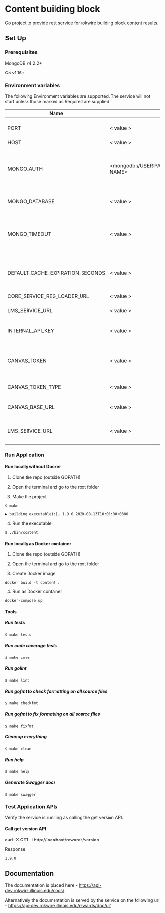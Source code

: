 # Content building block

Go project to provide rest service for rokwire building block content results.

## Set Up

### Prerequisites

MongoDB v4.2.2+

Go v1.16+

### Environment variables
The following Environment variables are supported. The service will not start unless those marked as Required are supplied.

Name|Value|Required|Description
---|---|---|---
PORT | < value > | yes | The port number of the listening port
HOST | < value > | yes | Host name
MONGO_AUTH | <mongodb://USER:PASSWORD@HOST:PORT/DATABASE NAME> | yes | MongoDB authentication string. The user must have read/write privileges.
MONGO_DATABASE | < value > | yes | MongoDB database name
MONGO_TIMEOUT | < value > | no | MongoDB timeout in milliseconds. Set default value(500 milliseconds) if omitted
DEFAULT_CACHE_EXPIRATION_SECONDS | < value > | false | Default cache expiration time in seconds. Default: 120
CORE_SERVICE_REG_LOADER_URL | < value > | yes | Core service reg loader url
LMS_SERVICE_URL | < value > | yes | Rewards base URL
INTERNAL_API_KEY | < value > | yes | Internal API key for the corresponding environment
CANVAS_TOKEN | < value > | yes | Canvas token that will be used for auth with Canvas APIs
CANVAS_TOKEN_TYPE | < value > | yes | Canvas token type (e.g Bearer)
CANVAS_BASE_URL | < value > | yes | Canvas base URL for API calls
LMS_SERVICE_URL | < value > | yes | LMS service URL that is defined within the Core BB

### Run Application

#### Run locally without Docker

1. Clone the repo (outside GOPATH)

2. Open the terminal and go to the root folder
  
3. Make the project  
```
$ make
...
▶ building executable(s)… 1.9.0 2020-08-13T10:00:00+0300
```

4. Run the executable
```
$ ./bin/content
```

#### Run locally as Docker container

1. Clone the repo (outside GOPATH)

2. Open the terminal and go to the root folder
  
3. Create Docker image  
```
docker build -t content .
```
4. Run as Docker container
```
docker-compose up
```

#### Tools

##### Run tests
```
$ make tests
```

##### Run code coverage tests
```
$ make cover
```

##### Run golint
```
$ make lint
```

##### Run gofmt to check formatting on all source files
```
$ make checkfmt
```

##### Run gofmt to fix formatting on all source files
```
$ make fixfmt
```

##### Cleanup everything
```
$ make clean
```

##### Run help
```
$ make help
```

##### Generate Swagger docs
```
$ make swagger
```

### Test Application APIs

Verify the service is running as calling the get version API.

#### Call get version API

curl -X GET -i http://localhost/rewards/version

Response
```
1.9.0
```

## Documentation

The documentation is placed here - https://api-dev.rokwire.illinois.edu/docs/

Alternatively the documentation is served by the service on the following url - https://api-dev.rokwire.illinois.edu/rewards/doc/ui/
